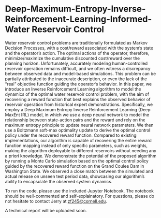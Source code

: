 # Deep-Maximum-Entropy-Inverse-Reinforcement-Learning-Informed-Water Reservoir Control

Water reservoir control problems are traditionally formulated as Markov Decision Processes, with a cost/reward associated with the system’s state and the operator’s action. The optimal actions of the operator, therefore, minimize/maximize the cumulative discounted cost/reward over the planning horizon. Unfortunately, accurately modeling human-controlled reservoir operation remains difficult, and we often witness a discrepancy between observed data and model-based simulations. This problem can be partially attributed to the inaccurate description, or even the lack of the “real” objective function guiding the operator’s behavior. In this paper, we introduce an Inverse Reinforcement Learning algorithm to model the dynamics of the optimal water reservoir control problem, with the aim of recovering a reward function that best explains the observed behavior of reservoir operation from historical expert demonstrations. Specifically, we employ a Deep Maximum Entropy Inverse Reinforcement Learning (Deep MaxEnt IRL) model, in which we use a deep neural network to model the relationship between state-action pairs and the reward and rely on the maximum entropy principle to update neural network parameters. We then use a Boltzmann soft-max optimality update to derive the optimal control policy under the recovered reward function. Compared to existing implementations, our algorithm is capable of recovering the entire reward function mapping instead of only specific parameters, such as weights, making the algorithm deployable to different reservoirs without needing any a priori knowledge. We demonstrate the potential of the proposed algorithm by running a Monte Carlo simulation based on the optimal control policy guided by the recovered reward function on the Grand Coulee Dam in Washington State. We observed a close match between the simulated and actual release on unseen test period data, showcasing our algorithm’s ability to encapsulate the observed system dynamics.

To run the code, please use the included Jupyter Notebook. The notebook should be well-commented and self-explainatory. For questions, please do not hesitate to contact Jerry at zf245@cornell.edu.

A technical report will be uploaded soon.
